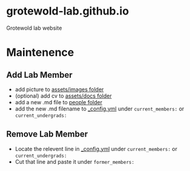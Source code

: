 # grotewold-lab.github.io
Grotewold lab website

# Maintenence

## Add Lab Member

- add picture to [assets/images folder](/assets/images)
- (optional) add cv to [assets/docs folder](/assets/docs)
- add a new .md file to [people folder](people) 
- add the new .md filename to [_config.yml](_config.yml) under `current_members:` or `current_undergrads:`

## Remove Lab Member

- Locate the relevent line in [_config.yml](_config.yml) under `current_members:` or `current_undergrads:`
- Cut that line and paste it under `former_members:`
